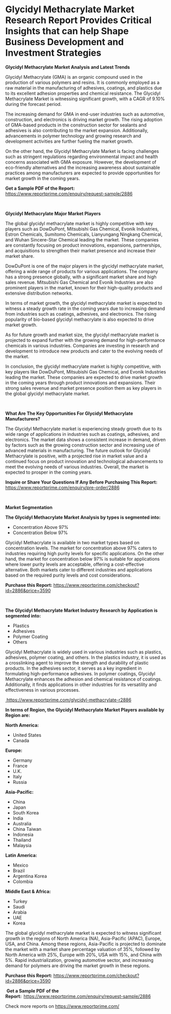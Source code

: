 <p><h1>Glycidyl Methacrylate Market Research Report Provides Critical Insights that can help Shape Business Development and Investment Strategies</h1></p><p><strong>Glycidyl Methacrylate Market Analysis and Latest Trends</strong></p>
<p><p>Glycidyl Methacrylate (GMA) is an organic compound used in the production of various polymers and resins. It is commonly employed as a raw material in the manufacturing of adhesives, coatings, and plastics due to its excellent adhesion properties and chemical resistance. The Glycidyl Methacrylate Market is witnessing significant growth, with a CAGR of 9.10% during the forecast period. </p><p>The increasing demand for GMA in end-user industries such as automotive, construction, and electronics is driving market growth. The rising adoption of GMA-based products in the construction sector for sealants and adhesives is also contributing to the market expansion. Additionally, advancements in polymer technology and growing research and development activities are further fueling the market growth.</p><p>On the other hand, the Glycidyl Methacrylate Market is facing challenges such as stringent regulations regarding environmental impact and health concerns associated with GMA exposure. However, the development of eco-friendly alternatives and the increasing awareness about sustainable practices among manufacturers are expected to provide opportunities for market growth in the coming years.</p></p>
<p><strong>Get a Sample PDF of the Report:&nbsp;</strong> <a href="https://www.reportprime.com/enquiry/request-sample/2886">https://www.reportprime.com/enquiry/request-sample/2886</a></p>
<p>&nbsp;</p>
<p><strong>Glycidyl Methacrylate Major Market Players</strong></p>
<p><p>The global glycidyl methacrylate market is highly competitive with key players such as DowDuPont, Mitsubishi Gas Chemical, Evonik Industries, Estron Chemicals, Sumitomo Chemicals, Lianyungang Ningkang Chemical, and Wuhan Sincere-Star Chemical leading the market. These companies are constantly focusing on product innovations, expansions, partnerships, and acquisitions to strengthen their market presence and increase their market share.</p><p>DowDuPont is one of the major players in the glycidyl methacrylate market, offering a wide range of products for various applications. The company has a strong presence globally, with a significant market share and high sales revenue. Mitsubishi Gas Chemical and Evonik Industries are also prominent players in the market, known for their high-quality products and extensive distribution networks.</p><p>In terms of market growth, the glycidyl methacrylate market is expected to witness a steady growth rate in the coming years due to increasing demand from industries such as coatings, adhesives, and electronics. The rising popularity of bio-based glycidyl methacrylate is also expected to drive market growth.</p><p>As for future growth and market size, the glycidyl methacrylate market is projected to expand further with the growing demand for high-performance chemicals in various industries. Companies are investing in research and development to introduce new products and cater to the evolving needs of the market.</p><p>In conclusion, the glycidyl methacrylate market is highly competitive, with key players like DowDuPont, Mitsubishi Gas Chemical, and Evonik Industries leading the market. These companies are expected to drive market growth in the coming years through product innovations and expansions. Their strong sales revenue and market presence position them as key players in the global glycidyl methacrylate market.</p></p>
<p>&nbsp;</p>
<p><strong>What Are The Key Opportunities For Glycidyl Methacrylate Manufacturers?</strong></p>
<p><p>The Glycidyl Methacrylate market is experiencing steady growth due to its wide range of applications in industries such as coatings, adhesives, and electronics. The market data shows a consistent increase in demand, driven by factors such as the growing construction sector and increasing use of advanced materials in manufacturing. The future outlook for Glycidyl Methacrylate is positive, with a projected rise in market value and a continued focus on product innovation and technological advancements to meet the evolving needs of various industries. Overall, the market is expected to prosper in the coming years.</p></p>
<p><strong>Inquire or Share Your Questions If Any Before Purchasing This Report:</strong> <a href="https://www.reportprime.com/enquiry/pre-order/2886">https://www.reportprime.com/enquiry/pre-order/2886</a></p>
<p>&nbsp;</p>
<p><strong>Market Segmentation</strong></p>
<p><strong>The Glycidyl Methacrylate Market Analysis by types is segmented into:</strong></p>
<p><ul><li>Concentration Above 97%</li><li>Concentration Below 97%</li></ul></p>
<p><p>Glycidyl Methacrylate is available in two market types based on concentration levels. The market for concentration above 97% caters to industries requiring high purity levels for specific applications. On the other hand, the market for concentration below 97% is suitable for applications where lower purity levels are acceptable, offering a cost-effective alternative. Both markets cater to different industries and applications based on the required purity levels and cost considerations.</p></p>
<p><strong>Purchase this Report:&nbsp;</strong><a href="https://www.reportprime.com/checkout?id=2886&price=3590">https://www.reportprime.com/checkout?id=2886&price=3590</a></p>
<p>&nbsp;</p>
<p><strong>The Glycidyl Methacrylate Market Industry Research by Application is segmented into:</strong></p>
<p><ul><li>Plastics</li><li>Adhesives</li><li>Polymer Coating</li><li>Others</li></ul></p>
<p><p>Glycidyl Methacrylate is widely used in various industries such as plastics, adhesives, polymer coating, and others. In the plastics industry, it is used as a crosslinking agent to improve the strength and durability of plastic products. In the adhesives sector, it serves as a key ingredient in formulating high-performance adhesives. In polymer coatings, Glycidyl Methacrylate enhances the adhesion and chemical resistance of coatings. Additionally, it finds applications in other industries for its versatility and effectiveness in various processes.</p></p>
<p><a href="https://www.reportprime.com/glycidyl-methacrylate-r2886">&nbsp;https://www.reportprime.com/glycidyl-methacrylate-r2886</a></p>
<p><strong>In terms of Region, the Glycidyl Methacrylate Market Players available by Region are:</strong></p>
<p>
    <p> <strong> North America: </strong>
        <ul>
            <li>United States</li>
            <li>Canada</li>
        </ul>
        </p> 
    <p> <strong> Europe: </strong>
        <ul>
            <li>Germany</li>
            <li>France</li>
            <li>U.K.</li>
            <li>Italy</li>
            <li>Russia</li>
        </ul>
        </p> 
    <p> <strong> Asia-Pacific: </strong>
        <ul>
            <li>China</li>
            <li>Japan</li>
            <li>South Korea</li>
            <li>India</li>
            <li>Australia</li>
            <li>China Taiwan</li>
            <li>Indonesia</li>
            <li>Thailand</li>
            <li>Malaysia</li>
        </ul>
        </p> 
    <p> <strong> Latin America: </strong>
        <ul>
            <li>Mexico</li>
            <li>Brazil</li>
            <li>Argentina Korea</li>
            <li>Colombia</li>
        </ul>
        </p> 
    <p> <strong> Middle East & Africa: </strong>
        <ul>
            <li>Turkey</li>
            <li>Saudi</li>
            <li>Arabia</li>
            <li>UAE</li>
            <li>Korea</li>
        </ul>
    </p>
    </p>
<p><p>The global glycidyl methacrylate market is expected to witness significant growth in the regions of North America (NA), Asia-Pacific (APAC), Europe, USA, and China. Among these regions, Asia-Pacific is projected to dominate the market with a market share percentage valuation of 35%, followed by North America with 25%, Europe with 20%, USA with 15%, and China with 5%. Rapid industrialization, growing automotive sector, and increasing demand for polymers are driving the market growth in these regions.</p></p>
<p><strong>Purchase this Report: </strong><a href="https://www.reportprime.com/checkout?id=2886&price=3590">https://www.reportprime.com/checkout?id=2886&price=3590</a></p>
<p>&nbsp;<strong>Get a Sample PDF of the Report:&nbsp;&nbsp;</strong><a href="https://www.reportprime.com/enquiry/request-sample/2886">https://www.reportprime.com/enquiry/request-sample/2886</a></p>
<p><strong></strong></p>
<p>Check more reports on <a href="https://www.reportprime.com/">https://www.reportprime.com/</a></p>